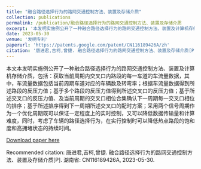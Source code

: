 ```yaml
---
title: "融合路径选择行为的路网交通控制方法、装置及存储介质"
collection: publications
permalink: /publication/融合路径选择行为的路网交通控制方法、装置及存储介质
excerpt: '本发明实施例公开了一种融合路径选择行为的路网交通控制方法、装置及计算机存储介质，包括：获取当前周期内交叉口内路段的每一车道的车流量数据，其中，车流量数据包括当前周期车道对应的车辆数及转弯率；根据车流量数据得到所述路段的反压力值；基于多个路段的反压力值得到所述交叉口的反压力值；基于所述交叉口的反压力值、及当前周期的交叉口相位合集确认下一周期每一交叉口相位的排序；基于所述排序得到下一周期所述交叉口的配时方案；采用两个信号周期作为一个优化周期既可以保证一定程度上的实时控制，又可以降低数据传输量和计算难度，同时，考虑了车辆的路径选择行为，在实行控制时可以降低热点路段的饱和度和高拥堵状态的持续时间。'
date: 2023-05-30
venue: '发明专利'
paperurl: 'https://patents.google.com/patent/CN116189426A/zh'
citation: '唐进君,吉柯,曾捷. 融合路径选择行为的路网交通控制方法、装置及存储介质[P]. 湖南省: CN116189426A, 2023-05-30.'
---
```

本文本发明实施例公开了一种融合路径选择行为的路网交通控制方法、装置及计算机存储介质，包括：获取当前周期内交叉口内路段的每一车道的车流量数据，其中，车流量数据包括当前周期车道对应的车辆数及转弯率；根据车流量数据得到所述路段的反压力值；基于多个路段的反压力值得到所述交叉口的反压力值；基于所述交叉口的反压力值、及当前周期的交叉口相位合集确认下一周期每一交叉口相位的排序；基于所述排序得到下一周期所述交叉口的配时方案；采用两个信号周期作为一个优化周期既可以保证一定程度上的实时控制，又可以降低数据传输量和计算难度，同时，考虑了车辆的路径选择行为，在实行控制时可以降低热点路段的饱和度和高拥堵状态的持续时间。

[Download paper here](http://SunderlandAJ-1130.github.io/files/融合路径选择行为的路网交通控制方法、装置及存储介质.pdf)

Recommended citation: 唐进君,吉柯,曾捷. 融合路径选择行为的路网交通控制方法、装置及存储介质[P]. 湖南省: CN116189426A, 2023-05-30.
